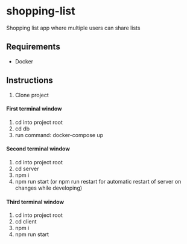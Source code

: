 # shopping-list
Shopping list app where multiple users can share lists


## Requirements
- Docker


## Instructions
1. Clone project

#### First terminal window
1. cd into project root 
2. cd db
2. run command: docker-compose up

#### Second terminal window
1. cd into project root
2. cd server
3. npm i
4. npm run start (or npm run restart for automatic restart of server on changes while developing)

#### Third terminal window
1. cd into project root
2. cd client
3. npm i
4. npm run start